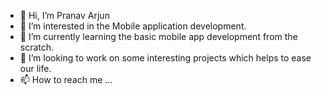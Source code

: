 - 👋 Hi, I’m Pranav Arjun
- 👀 I’m interested in the Mobile application development.
- 🌱 I’m currently learning the basic mobile app development from the scratch.
- 💞️ I’m looking to work on some interesting projects which helps to ease our life.
- 📫 How to reach me ...

<!---
pranav-arjun001/pranav-arjun001 is a ✨ special ✨ repository because its `README.md` (this file) appears on your GitHub profile.
You can click the Preview link to take a look at your changes.
--->
